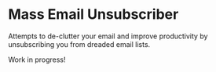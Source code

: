 # Mass Email Unsubscriber
Attempts to de-clutter your email and improve productivity by unsubscribing you from dreaded email lists.

Work in progress!

